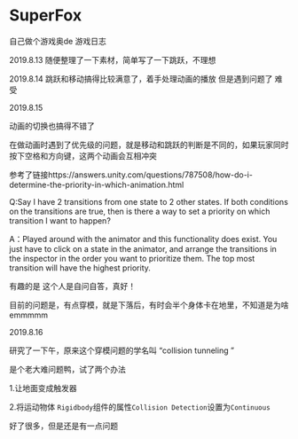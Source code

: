 # SuperFox
自己做个游戏奥de 游戏日志

2019.8.13
随便整理了一下素材，简单写了一下跳跃，不理想

2019.8.14
跳跃和移动搞得比较满意了，着手处理动画的播放 但是遇到问题了 难受

2019.8.15

动画的切换也搞得不错了

在做动画时遇到了优先级的问题，就是移动和跳跃的判断是不同的，如果玩家同时按下空格和方向键，这两个动画会互相冲突

参考了链接https://answers.unity.com/questions/787508/how-do-i-determine-the-priority-in-which-animation.html

Q:Say I have 2 transitions from one state to 2 other states. If both conditions on the transitions are true, then is there a way to set a priority on which transition I want to happen?

A：Played around with the animator and this functionality does exist. You just have to click on a state in the animator, and arrange the transitions in the inspector in the order you want to prioritize them. The top most transition will have the highest priority.

有趣的是 这个人是自问自答，真好！

目前的问题是，有点穿模，就是下落后，有时会半个身体卡在地里，不知道是为啥emmmmm



2019.8.16

研究了一下午，原来这个穿模问题的学名叫 “collision tunneling ”

是个老大难问题鸭，试了两个办法

1.让地面变成触发器

2.将运动物体 `Rigidbody`组件的属性`Collision Detection`设置为`Continuous`

好了很多，但是还是有一点问题